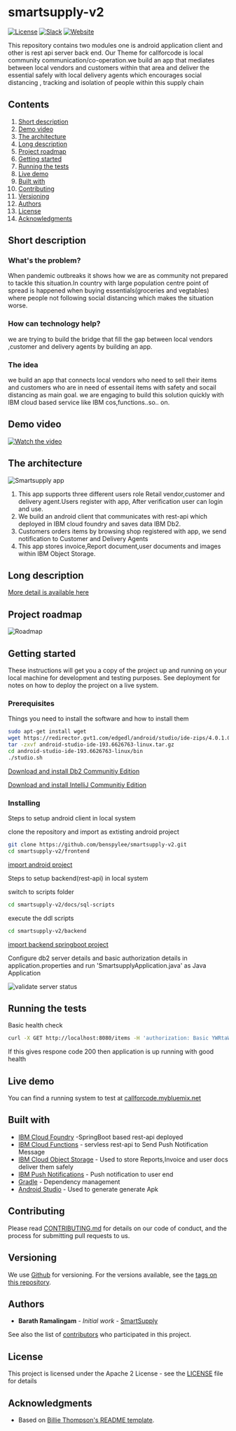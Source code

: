 # smartsupply-v2

[![License](https://img.shields.io/badge/License-Apache2-blue.svg)](https://www.apache.org/licenses/LICENSE-2.0) [![Slack](https://img.shields.io/badge/Join-Slack-blue)](https://callforcode.org/slack) [![Website](https://img.shields.io/badge/View-Website-blue)](https://github.com/benspylee/smartsupply-v2.git)

This repository contains two modules one is android application client and other is rest api server back end.
Our Theme for callforcode is local community communication/co-operation.we build an app that mediates between local vendors and customers within  that area and deliver the essential 
safely with local delivery agents which encourages social distancing , tracking and isolation of people within this supply chain



## Contents

1. [Short description](#short-description)
1. [Demo video](#demo-video)
1. [The architecture](#the-architecture)
1. [Long description](#long-description)
1. [Project roadmap](#project-roadmap)
1. [Getting started](#getting-started)
1. [Running the tests](#running-the-tests)
1. [Live demo](#live-demo)
1. [Built with](#built-with)
1. [Contributing](#contributing)
1. [Versioning](#versioning)
1. [Authors](#authors)
1. [License](#license)
1. [Acknowledgments](#acknowledgments)

## Short description

### What's the problem?
When pandemic outbreaks it shows how we are as community not prepared to tackle this situation.In country with large population centre point of spread is happened
when buying essentials(groceries and vegtables) where people not following social distancing which makes the situation worse.

### How can technology help?

we are trying to build the bridge that fill the gap between local vendors ,customer and delivery agents by building an app. 

### The idea

we build an app that connects local vendors who need to sell their items and customers who are in need of essentail items with safety and socail distancing as main goal.
we are engaging to build this solution quickly with IBM cloud based service like IBM cos,functions..so.. on. 

## Demo video

[![Watch the video](https://github.com/Code-and-Response/Liquid-Prep/blob/master/images/IBM-interview-video-image.png)](https://youtu.be/vOgCOoy_Bx0)

## The architecture

![Smartsupply app](https://github.com/benspylee/smartsupply-v2/blob/master/docs/architecture.png)

1. This app supports three different users role Retail vendor,customer and delivery agent.Users register with app, After verification user can login and use.
2. We build an android client that communicates with rest-api which deployed in IBM cloud foundry and saves data IBM Db2.
3. Customers orders items by browsing shop registered with app, we send notification to Customer and Delivery Agents
4. This app stores invoice,Report document,user documents and images within IBM Object Storage.

## Long description

[More detail is available here](DESCRIPTION.md)

## Project roadmap

![Roadmap](https://github.com/benspylee/smartsupply-v2/blob/master/docs/roadmap.png)

## Getting started

These instructions will get you a copy of the project up and running on your local machine for development and testing purposes. See deployment for notes on how to deploy the project on a live system.

### Prerequisites

Things you need to install the software and how to install them

```bash
sudo apt-get install wget
wget https://redirector.gvt1.com/edgedl/android/studio/ide-zips/4.0.1.0/android-studio-ide-193.6626763-linux.tar.gz
tar -zxvf android-studio-ide-193.6626763-linux.tar.gz
cd android-studio-ide-193.6626763-linux/bin
./studio.sh
```

[Download and install Db2 Communitiy Edition](https://www.ibm.com/in-en/products/db2-database/developers)

[Download and install IntelliJ Communitiy Edition](https://www.jetbrains.com/idea/download/)

### Installing

Steps to setup android client in local system

clone the repository and import as extisting android project

```bash
git clone https://github.com/benspylee/smartsupply-v2.git
cd smartsupply-v2/frontend
```
[import android project](https://developer.android.com/studio/intro/migrate) 

Steps to setup backend(rest-api) in local system

switch to scripts folder 
```bash
cd smartsupply-v2/docs/sql-scripts
```
execute the ddl scripts 

```bash
cd smartsupply-v2/backend
```

[import backend springboot project](https://spring.io/guides/gs/intellij-idea/)

Configure db2 server details and basic authorization details in application.properties and run 'SmartsupplyApplication.java' as Java Application 

![validate server status](https://github.com/benspylee/smartsupply-v2/blob/master/docs/server-logs.png)

## Running the tests

Basic health check 
```bash
curl -X GET http://localhost:8080/items -H 'authorization: Basic YWRtaWU6ghh' -H 'cache-control: no-cache' -H 'content-type: application/json'
```
If this gives respone code 200 then application is up running with good health 

## Live demo

You can find a running system to test at [callforcode.mybluemix.net](http://callforcode.mybluemix.net/)

## Built with

* [IBM Cloud Foundry](https://www.cloudfoundry.org/the-foundry/ibm-cloud-foundry/) -SpringBoot based rest-api deployed
* [IBM Cloud Functions](https://cloud.ibm.com/catalog?search=cloud%20functions#search_results) - servless rest-api to Send Push Notification Message
* [IBM Cloud Object Storage](https://www.ibm.com/cloud/object-storage) - Used to store Reports,Invoice and user docs deliver them safely
* [IBM Push Notifications](https://www.ibm.com/cloud/push-notifications) - Push notification to user end
* [Gradle](https://gradle.org/install/) - Dependency management
* [Android Studio](https://developer.android.com/studio/releases/sdk-tools) - Used to generate generate Apk

## Contributing

Please read [CONTRIBUTING.md](CONTRIBUTING.md) for details on our code of conduct, and the process for submitting pull requests to us.

## Versioning

We use [Github](https://github.com/) for versioning. For the versions available, see the [tags on this repository](https://github.com/benspylee/smartsupply-v2.git).

## Authors

* **Barath Ramalingam** - *Initial work* - [SmartSupply](https://github.com/Benspylee)

See also the list of [contributors](https://github.com/Code-and-Response/Project-Sample/graphs/contributors) who participated in this project.

## License

This project is licensed under the Apache 2 License - see the [LICENSE](LICENSE) file for details

## Acknowledgments

* Based on [Billie Thompson's README template](https://gist.github.com/PurpleBooth/109311bb0361f32d87a2).
